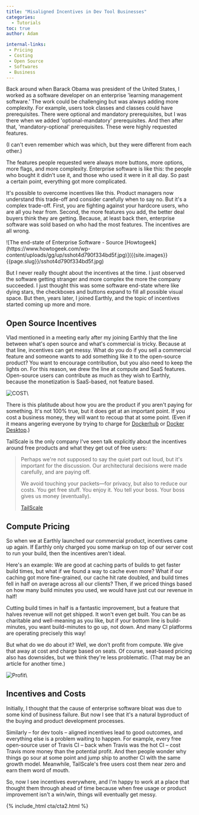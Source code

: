 ```yaml
---
title: "Misaligned Incentives in Dev Tool Businesses"
categories:
  - Tutorials
toc: true
author: Adam

internal-links:
 - Pricing
 - Costing
 - Open Source
 - Softwares
 - Business 
---
```

<!-- markdownlint-disable MD028 -->
Back around when Barack Obama was president of the United States, I worked as a software developer on an enterprise 'learning management software.' The work could be challenging but was always adding more complexity. For example, users took classes and classes could have prerequisites. There were optional and mandatory prerequisites, but I was there when we added 'optional-mandatory' prerequisites. And then after that, 'mandatory-optional' prerequisites. These were highly requested features.

(I can't even remember which was which, but they were different from each other.)

The features people requested were always more buttons, more options, more flags, and more complexity. Enterprise software is like this: the people who bought it didn't use it, and those who used it were in it all day. So past a certain point, everything got more complicated.

It's possible to overcome incentives like this. Product managers now understand this trade-off and consider carefully when to say no. But it's a complex trade-off. First, you are fighting against your hardcore users, who are all you hear from. Second, the more features you add, the better deal buyers think they are getting. Because, at least back then, enterprise software was sold based on who had the most features. The incentives are all wrong.

<div class="wide">
![The end-state of Enterprise Software - Source [Howtogeek](https://www.howtogeek.com/wp-content/uploads/gg/up/sshot4d790f334bd5f.jpg)]({{site.images}}{{page.slug}}/sshot4d790f334bd5f.jpg)
</div>

But I never really thought about the incentives at the time. I just observed the software getting stranger and more complex the more the company succeeded. I just thought this was some software end-state where like dying stars, the checkboxes and buttons expand to fill all possible visual space. But then, years later, I joined Earthly, and the topic of incentives started coming up more and more.

## Open Source Incentives

Vlad mentioned in a meeting early after my joining Earthly that the line between what's open source and what's commercial is tricky. Because at that line, incentives can get messy. What do you do if you sell a commercial feature and someone wants to add something like it to the open-source product? You want to encourage contribution, but you also need to keep the lights on. For this reason, we drew the line at compute and SaaS features. Open-source users can contribute as much as they wish to Earthly, because the monetization is SaaS-based, not feature based.

![COST]({{site.images}}{{page.slug}}/cost.png)\

There is this platitude about how you are the product if you aren't paying for something. It's not 100% true, but it does get at an important point. If you cost a business money, they will want to recoup that at some point. (Even if it means angering everyone by trying to charge for [Dockerhub](https://www.theregister.com/2023/03/17/docker_free_teams_plan/) or [Docker Desktop](https://www.theregister.com/2021/08/31/docker_desktop_no_longer_free/).)

TailScale is the only company I've seen talk explicitly about the incentives around free products and what they get out of free users:

> Perhaps we're not supposed to say the quiet part out loud, but it's important for the discussion. Our architectural decisions were made carefully, and are paying off.
>
> We avoid touching your packets—for privacy, but also to reduce our costs.
> You get free stuff. You enjoy it. You tell your boss. Your boss gives us money (eventually).
>
> [TailScale](https://tailscale.com/blog/free-plan/)

## Compute Pricing

So when we at Earthly launched our commercial product, incentives came up again. If Earthly only charged you some markup on top of our server cost to run your build, then the incentives aren't ideal.

Here's an example: We are good at caching parts of builds to get faster build times, but what if we found a way to cache even more? What if our caching got more fine-grained, our cache hit rate doubled, and build times fell in half on average across all our clients? Then, if we priced things based on how many build minutes you used, we would have just cut our revenue in half!

Cutting build times in half is a fantastic improvement, but a feature that halves revenue will not get shipped. It won't even get built. You can be as charitable and well-meaning as you like, but if your bottom line is build-minutes, you want build-minutes to go up, not down. And many CI platforms are operating precisely this way!

But what do we do about it? Well, we don't profit from compute. We give that away at cost and charge based on seats. Of course, seat-based pricing also has downsides, but we think they're less problematic. (That may be an article for another time.)

![Profit]({{site.images}}{{page.slug}}/profit.png)\

## Incentives and Costs

Initially, I thought that the cause of enterprise software bloat was due to some kind of business failure. But now I see that it's a natural byproduct of the buying and product development processes.

Similarly – for dev tools – aligned incentives lead to good outcomes, and everything else is a problem waiting to happen. For example, every free open-source user of Travis CI – back when Travis was the hot CI – cost Travis more money than the potential profit. And then people wonder why things go sour at some point and jump ship to another CI with the same growth model. Meanwhile, TailScale's free users cost them near zero and earn them word of mouth.

So, now I see incentives everywhere, and I'm happy to work at a place that thought them through ahead of time because when free usage or product improvement isn't a win/win, things will eventually get messy.

{% include_html cta/cta2.html %}
